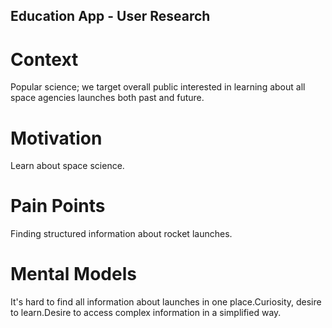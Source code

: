 ## Education App - User Research

# Context
Popular science; we target overall public interested in learning about all space agencies launches both past and future.

# Motivation
Learn about space science.

# Pain Points
Finding structured information about rocket launches.

# Mental Models 
It's hard to find all information about launches in one place.Curiosity, desire to learn.Desire to access complex information in a simplified way.
